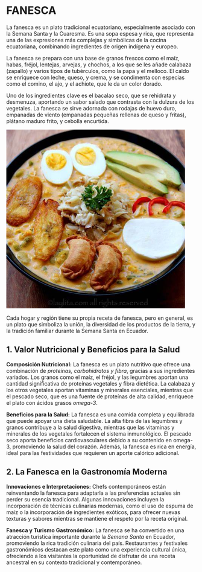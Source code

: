 # FANESCA

La fanesca es un plato tradicional ecuatoriano, especialmente asociado con la Semana Santa y la Cuaresma. Es una sopa espesa y rica, que representa una de las expresiones más complejas y simbólicas de la cocina ecuatoriana, combinando ingredientes de origen indígena y europeo.

La fanesca se prepara con una base de granos frescos como el maíz, habas, fréjol, lentejas, arvejas, y chochos, a los que se les añade calabaza (zapallo) y varios tipos de tubérculos, como la papa y el melloco. El caldo se enriquece con leche, queso, y crema, y se condimenta con especias como el comino, el ajo, y el achiote, que le da un color dorado.

Uno de los ingredientes clave es el bacalao seco, que se rehidrata y desmenuza, aportando un sabor salado que contrasta con la dulzura de los vegetales. La fanesca se sirve adornada con rodajas de huevo duro, empanadas de viento (empanadas pequeñas rellenas de queso y fritas), plátano maduro frito, y cebolla encurtida.

![fanesca](imagenes/fanesca.jpeg)

Cada hogar y región tiene su propia receta de fanesca, pero en general, es un plato que simboliza la unión, la diversidad de los productos de la tierra, y la tradición familiar durante la Semana Santa en Ecuador.

## 1. Valor Nutricional y Beneficios para la Salud
**Composición Nutricional:**
La fanesca es un plato nutritivo que ofrece una combinación de *proteínas, carbohidratos y fibra*, gracias a sus ingredientes variados. Los granos como el maíz, el fréjol, y las legumbres aportan una cantidad significativa de proteínas vegetales y fibra dietética. La calabaza y los otros vegetales aportan vitaminas y minerales esenciales, mientras que el pescado seco, que es una fuente de proteínas de alta calidad, enriquece el plato con ácidos grasos *omega-3*.

**Beneficios para la Salud:**
La fanesca es una comida completa y equilibrada que puede apoyar una dieta saludable. La alta fibra de las legumbres y granos contribuye a la salud digestiva, mientras que las vitaminas y minerales de los vegetales fortalecen el sistema inmunológico. El pescado seco aporta beneficios cardiovasculares debido a su contenido en omega-3, promoviendo la salud del corazón. Además, la fanesca es rica en energía, ideal para las festividades que requieren un aporte calórico adicional.

## 2. La Fanesca en la Gastronomía Moderna
**Innovaciones e Interpretaciones:**
Chefs contemporáneos están reinventando la fanesca para adaptarla a las preferencias actuales sin perder su esencia tradicional. Algunas innovaciones incluyen la incorporación de técnicas culinarias modernas, como el uso de espuma de maíz o la incorporación de ingredientes exóticos, para ofrecer nuevas texturas y sabores mientras se mantiene el respeto por la receta original.

**Fanesca y Turismo Gastronómico:**
La fanesca se ha convertido en una atracción turística importante durante la *Semana Santa* en Ecuador, promoviendo la rica tradición culinaria del país. Restaurantes y festivales gastronómicos destacan este plato como una experiencia cultural única, ofreciendo a los visitantes la oportunidad de disfrutar de una receta ancestral en su contexto tradicional y contemporáneo.
